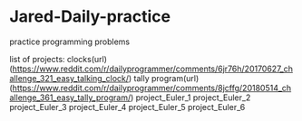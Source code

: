 # Jared-Daily-practice
practice programming problems

list of projects:
clocks(url)(https://www.reddit.com/r/dailyprogrammer/comments/6jr76h/20170627_challenge_321_easy_talking_clock/)
tally program(url)(https://www.reddit.com/r/dailyprogrammer/comments/8jcffg/20180514_challenge_361_easy_tally_program/)
project_Euler_1
project_Euler_2
project_Euler_3
project_Euler_4
project_Euler_5
project_Euler_6